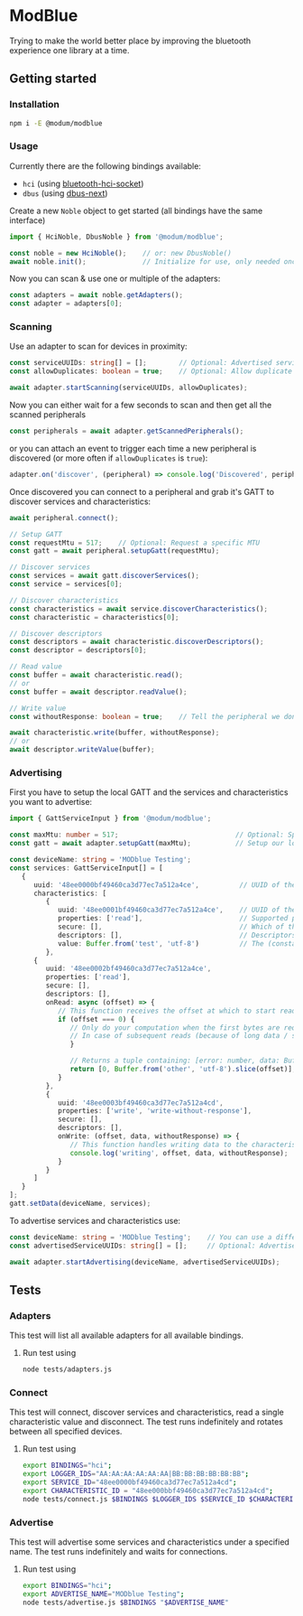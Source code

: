 # ModBlue

Trying to make the world better place by improving the bluetooth experience one library at a time.

## Getting started

### Installation

```bash
npm i -E @modum/modblue
```

### Usage

Currently there are the following bindings available:

- `hci` (using [bluetooth-hci-socket](https://github.com/abandonware/node-bluetooth-hci-socket))
- `dbus` (using [dbus-next](https://github.com/dbusjs/node-dbus-next))

Create a new `Noble` object to get started (all bindings have the same interface)

```ts
import { HciNoble, DbusNoble } from '@modum/modblue';

const noble = new HciNoble();    // or: new DbusNoble()
await noble.init();              // Initialize for use, only needed once
```

Now you can scan & use one or multiple of the adapters:

```ts
const adapters = await noble.getAdapters();
const adapter = adapters[0];
```

### Scanning

Use an adapter to scan for devices in proximity:

```ts
const serviceUUIDs: string[] = [];        // Optional: Advertised service UUIDs, without dashes (-)
const allowDuplicates: boolean = true;    // Optional: Allow duplicate 'discover' events for the same device

await adapter.startScanning(serviceUUIDs, allowDuplicates);
```

Now you can either wait for a few seconds to scan and then get all the scanned peripherals

```ts
const peripherals = await adapter.getScannedPeripherals();
```

or you can attach an event to trigger each time a new peripheral is discovered (or more often if `allowDuplicates` is `true`):

```ts
adapter.on('discover', (peripheral) => console.log('Discovered', peripheral.address));
```

Once discovered you can connect to a peripheral and grab it's GATT to discover services and characteristics:

```ts
await peripheral.connect();

// Setup GATT
const requestMtu = 517;    // Optional: Request a specific MTU
const gatt = await peripheral.setupGatt(requestMtu);

// Discover services
const services = await gatt.discoverServices();
const service = services[0];

// Discover characteristics
const characteristics = await service.discoverCharacteristics();
const characteristic = characteristics[0];

// Discover descriptors
const descriptors = await characteristic.discoverDescriptors();
const descriptor = descriptors[0];

// Read value
const buffer = await characteristic.read();
// or
const buffer = await descriptor.readValue();

// Write value
const withoutResponse: boolean = true;    // Tell the peripheral we don't need a response for this write

await characteristic.write(buffer, withoutResponse);
// or
await descriptor.writeValue(buffer);
```

### Advertising

First you have to setup the local GATT and the services and characteristics you want to advertise:

```ts
import { GattServiceInput } from '@modum/modblue';

const maxMtu: number = 517;                             // Optional: Specify the maximum MTU that should be negotiated with connecting devices.
const gatt = await adapter.setupGatt(maxMtu);           // Setup our local GATT server

const deviceName: string = 'MODblue Testing';
const services: GattServiceInput[] = [
   {
      uuid: '48ee0000bf49460ca3d77ec7a512a4ce',          // UUID of the service (without dashes [-])
      characteristics: [
         {
            uuid: '48ee0001bf49460ca3d77ec7a512a4ce',    // UUID of the characteristic
            properties: ['read'],                        // Supported properties on the characteristic
            secure: [],                                  // Which of the supported properties are secured
            descriptors: [],                             // Descriptors on this characteristic
            value: Buffer.from('test', 'utf-8')          // The (constant) data that is returned for this characteristic
         },
      {
         uuid: '48ee0002bf49460ca3d77ec7a512a4ce',
         properties: ['read'],
         secure: [],
         descriptors: [],
         onRead: async (offset) => {
            // This function receives the offset at which to start reading
            if (offset === 0) {
               // Only do your computation when the first bytes are requested.
               // In case of subsequent reads (because of long data / small MTU) we want to return the same data as before, starting at the offset
               }

               // Returns a tuple containing: [error: number, data: Buffer] - Use 0 for the error on success.
               return [0, Buffer.from('other', 'utf-8').slice(offset)];
            }
         },
         {
            uuid: '48ee0003bf49460ca3d77ec7a512a4cd',
            properties: ['write', 'write-without-response'],
            secure: [],
            descriptors: [],
            onWrite: (offset, data, withoutResponse) => {
               // This function handles writing data to the characteristic
               console.log('writing', offset, data, withoutResponse);
            }
         }
      ]
   }
];
gatt.setData(deviceName, services);
```

To advertise services and characteristics use:

```ts
const deviceName: string = 'MODblue Testing';    // You can use a different advertising name then the name in the GATT
const advertisedServiceUUIDs: string[] = [];     // Optional: Advertise specific service UUIDs (without dashes [-])

await adapter.startAdvertising(deviceName, advertisedServiceUUIDs);
```

## Tests

### Adapters

This test will list all available adapters for all available bindings.

1. Run test using

   ```bash
   node tests/adapters.js
   ```

### Connect

This test will connect, discover services and characteristics, read a single characteristic value and disconnect.
The test runs indefinitely and rotates between all specified devices.

1. Run test using

   ```bash
   export BINDINGS="hci";
   export LOGGER_IDS="AA:AA:AA:AA:AA:AA|BB:BB:BB:BB:BB:BB";
   export SERVICE_ID="48ee0000bf49460ca3d77ec7a512a4cd";
   export CHARACTERISTIC_ID = "48ee000bbf49460ca3d77ec7a512a4cd";
   node tests/connect.js $BINDINGS $LOGGER_IDS $SERVICE_ID $CHARACTERISTIC_ID
   ```

### Advertise

This test will advertise some services and characteristics under a specified name.
The test runs indefinitely and waits for connections.

1. Run test using

   ```bash
   export BINDINGS="hci";
   export ADVERTISE_NAME="MODblue Testing";
   node tests/advertise.js $BINDINGS "$ADVERTISE_NAME"
   ```
